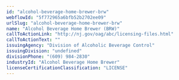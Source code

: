```yaml
---
id: "alcohol-beverage-home-brewer-brw"
webflowId: "5f772965a6bfb52b2702ee09"
urlSlug: "alcohol-beverage-home-brewer-brw"
name: "Alcohol Beverage Home Brewer (BRW)"
callToActionLink: "http://nj.gov/oag/abc/licensing-files.html"
callToActionText: ""
issuingAgency: "Division of Alcoholic Beverage Control"
issuingDivision: "undefined"
divisionPhone: "(609) 984-2830"
industryId: "Alcohol Beverage Home Brewer"
licenseCertificationClassification: "LICENSE"
---
```

